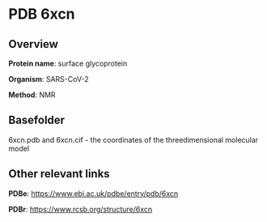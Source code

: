 # PDB 6xcn

## Overview

**Protein name**: surface glycoprotein

**Organism**: SARS-CoV-2

**Method**: NMR



## Basefolder

6xcn.pdb and 6xcn.cif - the coordinates of the threedimensional molecular model



## Other relevant links 
**PDBe**:  https://www.ebi.ac.uk/pdbe/entry/pdb/6xcn
 
**PDBr**: https://www.rcsb.org/structure/6xcn 
